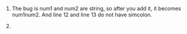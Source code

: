 1. The bug is num1 and num2 are string, so after you add it, it becomes num1num2. And line 12 and line 13 do not have simcolon.

2. 